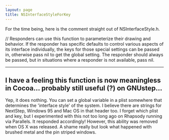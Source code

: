 ```yaml
---
layout: page
title: NSInterfaceStyleForKey
---
```


For the time being, here is the comment straight out of NSInterfaceStyle.h.

// Responders can use this function to parameterize their drawing and behavior.  If the responder has specific defaults to control various aspects of its interface individually, the keys for those special settings can be passed in, otherwise pass nil to get the global setting.  The responder should always be passed, but in situations where a responder is not available, pass nil.

----
I have a feeling this function is now meaningless in Cocoa... probably still useful (?) on GNUstep...
----
Yep, it does nothing. You can set a global variable in a plist somewhere that determines the 'interface style' of the system. I believe there are strings for NextStep, Windows 95 and Mac OS in that header too. I forget which plist and key, but I experimented with this not too long ago on Rhapsody running via Parallels. It responded accordingly! However, this ability was removed when OS X was released. A shame really but look what happened with brushed metal and the pin striped windows.

